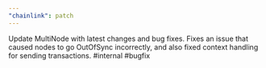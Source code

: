 ```yaml
---
"chainlink": patch
---
```


Update MultiNode with latest changes and bug fixes. Fixes an issue that caused nodes to go OutOfSync incorrectly, and also fixed context handling for sending transactions. #internal #bugfix

